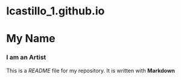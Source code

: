 # lcastillo_1.github.io
# My Name
### I am an Artist
This is a *README* file for my repository. It is written with **Markdown**
